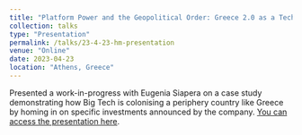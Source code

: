 ```yaml
---
title: "Platform Power and the Geopolitical Order: Greece 2.0 as a Tech Colony"
collection: talks
type: "Presentation"
permalink: /talks/23-4-23-hm-presentation
venue: "Online"
date: 2023-04-23
location: "Athens, Greece"
---
```


Presented a work-in-progress with Eugenia Siapera on a case study demonstrating how Big Tech is colonising a periphery country like Greece by homing in on specific investments announced by the company. [You can access the presentation here](https://github.com/p-charis/cpapaevangelou/blob/master/presentation-files/platform-power-greece-colonialism.pdf).

